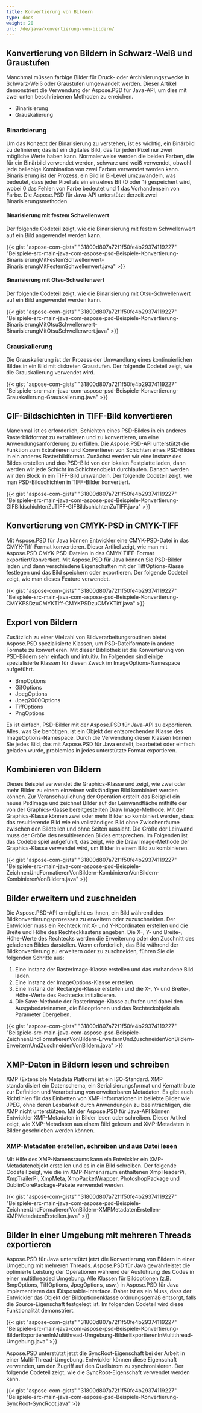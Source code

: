 ```yaml
---
title: Konvertierung von Bildern
type: docs
weight: 20
url: /de/java/konvertierung-von-bildern/
---
```


## **Konvertierung von Bildern in Schwarz-Weiß und Graustufen**
Manchmal müssen farbige Bilder für Druck- oder Archivierungszwecke in Schwarz-Weiß oder Graustufen umgewandelt werden. Dieser Artikel demonstriert die Verwendung der Aspose.PSD für Java-API, um dies mit zwei unten beschriebenen Methoden zu erreichen.

- Binarisierung
- Grauskalierung
### **Binarisierung**
Um das Konzept der Binarisierung zu verstehen, ist es wichtig, ein Binärbild zu definieren; das ist ein digitales Bild, das für jeden Pixel nur zwei mögliche Werte haben kann. Normalerweise werden die beiden Farben, die für ein Binärbild verwendet werden, schwarz und weiß verwendet, obwohl jede beliebige Kombination von zwei Farben verwendet werden kann. Binarisierung ist der Prozess, ein Bild in Bi-Level umzuwandeln, was bedeutet, dass jeder Pixel als ein einzelnes Bit (0 oder 1) gespeichert wird, wobei 0 das Fehlen von Farbe bedeutet und 1 das Vorhandensein von Farbe. Die Aspose.PSD für Java-API unterstützt derzeit zwei Binarisierungsmethoden.
#### **Binarisierung mit festem Schwellenwert**
Der folgende Codeteil zeigt, wie die Binarisierung mit festem Schwellenwert auf ein Bild angewendet werden kann.



{{< gist "aspose-com-gists" "31800d807a72f1f50fe4b29374119227" "Beispiele-src-main-java-com-aspose-psd-Beispiele-Konvertierung-BinarisierungMitFestemSchwellenwert-BinarisierungMitFestemSchwellenwert.java" >}}
#### **Binarisierung mit Otsu-Schwellenwert**
Der folgende Codeteil zeigt, wie die Binarisierung mit Otsu-Schwellenwert auf ein Bild angewendet werden kann.



{{< gist "aspose-com-gists" "31800d807a72f1f50fe4b29374119227" "Beispiele-src-main-java-com-aspose-psd-Beispiele-Konvertierung-BinarisierungMitOtsuSchwellenwert-BinarisierungMitOtsuSchwellenwert.java" >}}
### **Grauskalierung**
Die Grauskalierung ist der Prozess der Umwandlung eines kontinuierlichen Bildes in ein Bild mit diskreten Graustufen. Der folgende Codeteil zeigt, wie die Grauskalierung verwendet wird.



{{< gist "aspose-com-gists" "31800d807a72f1f50fe4b29374119227" "Beispiele-src-main-java-com-aspose-psd-Beispiele-Konvertierung-Grauskalierung-Grauskalierung.java" >}}
## **GIF-Bildschichten in TIFF-Bild konvertieren**
Manchmal ist es erforderlich, Schichten eines PSD-Bildes in ein anderes Rasterbildformat zu extrahieren und zu konvertieren, um eine Anwendungsanforderung zu erfüllen. Die Aspose.PSD-API unterstützt die Funktion zum Extrahieren und Konvertieren von Schichten eines PSD-Bildes in ein anderes Rasterbildformat. Zunächst werden wir eine Instanz des Bildes erstellen und das PSD-Bild von der lokalen Festplatte laden, dann werden wir jede Schicht im Schichtenobjekt durchlaufen. Danach werden wir den Block in ein TIFF-Bild umwandeln. Der folgende Codeteil zeigt, wie man PSD-Bildschichten in TIFF-Bilder konvertiert.



{{< gist "aspose-com-gists" "31800d807a72f1f50fe4b29374119227" "Beispiele-src-main-java-com-aspose-psd-Beispiele-Konvertierung-GIFBildschichtenZuTIFF-GIFBildschichtenZuTIFF.java" >}}
## **Konvertierung von CMYK-PSD in CMYK-TIFF**
Mit Aspose.PSD für Java können Entwickler eine CMYK-PSD-Datei in das CMYK-Tiff-Format konvertieren. Dieser Artikel zeigt, wie man mit Aspose.PSD CMYK-PSD-Dateien in das CMYK-TIFF-Format exportiert/konvertiert. Mit Aspose.PSD für Java können Sie PSD-Bilder laden und dann verschiedene Eigenschaften mit der TiffOptions-Klasse festlegen und das Bild speichern oder exportieren. Der folgende Codeteil zeigt, wie man dieses Feature verwendet.



{{< gist "aspose-com-gists" "31800d807a72f1f50fe4b29374119227" "Beispiele-src-main-java-com-aspose-psd-Beispiele-Konvertierung-CMYKPSDzuCMYKTiff-CMYKPSDzuCMYKTiff.java" >}}
## **Export von Bildern**
Zusätzlich zu einer Vielzahl von Bildverarbeitungsroutinen bietet Aspose.PSD spezialisierte Klassen, um PSD-Dateiformate in andere Formate zu konvertieren. Mit dieser Bibliothek ist die Konvertierung von PSD-Bildern sehr einfach und intuitiv. Im Folgenden sind einige spezialisierte Klassen für diesen Zweck im ImageOptions-Namespace aufgeführt.

- BmpOptions
- GifOptions
- JpegOptions
- Jpeg2000Options
- TiffOptions
- PngOptions

Es ist einfach, PSD-Bilder mit der Aspose.PSD für Java-API zu exportieren. Alles, was Sie benötigen, ist ein Objekt der entsprechenden Klasse des ImageOptions-Namespace. Durch die Verwendung dieser Klassen können Sie jedes Bild, das mit Aspose.PSD für Java erstellt, bearbeitet oder einfach geladen wurde, problemlos in jedes unterstützte Format exportieren.
## **Kombinieren von Bildern**
Dieses Beispiel verwendet die Graphics-Klasse und zeigt, wie zwei oder mehr Bilder zu einem einzelnen vollständigen Bild kombiniert werden können. Zur Veranschaulichung der Operation erstellt das Beispiel ein neues PsdImage und zeichnet Bilder auf der Leinwandfläche mithilfe der von der Graphics-Klasse bereitgestellten Draw Image-Methode. Mit der Graphics-Klasse können zwei oder mehr Bilder so kombiniert werden, dass das resultierende Bild wie ein vollständiges Bild ohne Zwischenräume zwischen den Bildteilen und ohne Seiten aussieht. Die Größe der Leinwand muss der Größe des resultierenden Bildes entsprechen. Im Folgenden ist das Codebeispiel aufgeführt, das zeigt, wie die Draw Image-Methode der Graphics-Klasse verwendet wird, um Bilder in einem Bild zu kombinieren.



{{< gist "aspose-com-gists" "31800d807a72f1f50fe4b29374119227" "Beispiele-src-main-java-com-aspose-psd-Beispiele-ZeichnenUndFormatierenVonBildern-KombinierenVonBildern-KombinierenVonBildern.java" >}}
## **Bilder erweitern und zuschneiden**
Die Aspose.PSD-API ermöglicht es Ihnen, ein Bild während des Bildkonvertierungsprozesses zu erweitern oder zuzuschneiden. Der Entwickler muss ein Rechteck mit X- und Y-Koordinaten erstellen und die Breite und Höhe des Rechteckkastens angeben. Die X-, Y- und Breite-, Höhe-Werte des Rechtecks werden die Erweiterung oder den Zuschnitt des geladenen Bildes darstellen. Wenn erforderlich, das Bild während der Bildkonvertierung zu erweitern oder zu zuschneiden, führen Sie die folgenden Schritte aus:

1. Eine Instanz der RasterImage-Klasse erstellen und das vorhandene Bild laden.
1. Eine Instanz der ImageOptions-Klasse erstellen.
1. Eine Instanz der Rectangle-Klasse erstellen und die X-, Y- und Breite-, Höhe-Werte des Rechtecks initialisieren.
1. Die Save-Methode der RasterImage-Klasse aufrufen und dabei den Ausgabedateinamen, die Bildoptionen und das Rechteckobjekt als Parameter übergeben.

{{< gist "aspose-com-gists" "31800d807a72f1f50fe4b29374119227" "Beispiele-src-main-java-com-aspose-psd-Beispiele-ZeichnenUndFormatierenVonBildern-ErweiternUndZuschneidenVonBildern-ErweiternUndZuschneidenVonBildern.java" >}}
## **XMP-Daten in Bildern lesen und schreiben**
XMP (Extensible Metadata Platform) ist ein ISO-Standard. XMP standardisiert ein Datenschema, ein Serialisierungsformat und Kernattribute zur Definition und Verarbeitung von erweiterbaren Metadaten. Es gibt auch Richtlinien für das Einbetten von XMP-Informationen in beliebte Bilder wie JPEG, ohne deren Lesbarkeit durch Anwendungen zu beeinträchtigen, die XMP nicht unterstützen. Mit der Aspose.PSD für Java-API können Entwickler XMP-Metadaten in Bilder lesen oder schreiben. Dieser Artikel zeigt, wie XMP-Metadaten aus einem Bild gelesen und XMP-Metadaten in Bilder geschrieben werden können.
### **XMP-Metadaten erstellen, schreiben und aus Datei lesen**
Mit Hilfe des XMP-Namensraums kann ein Entwickler ein XMP-Metadatenobjekt erstellen und es in ein Bild schreiben. Der folgende Codeteil zeigt, wie die im XMP-Namensraum enthaltenen XmpHeaderPi, XmpTrailerPi, XmpMeta, XmpPacketWrapper, PhotoshopPackage und DublinCorePackage-Pakete verwendet werden.



{{< gist "aspose-com-gists" "31800d807a72f1f50fe4b29374119227" "Beispiele-src-main-java-com-aspose-psd-Beispiele-ZeichnenUndFormatierenVonBildern-XMPMetadatenErstellen-XMPMetadatenErstellen.java" >}}
## **Bilder in einer Umgebung mit mehreren Threads exportieren**
Aspose.PSD für Java unterstützt jetzt die Konvertierung von Bildern in einer Umgebung mit mehreren Threads. Aspose.PSD für Java gewährleistet die optimierte Leistung der Operationen während der Ausführung des Codes in einer multithreaded Umgebung. Alle Klassen für Bildoptionen (z.B. BmpOptions, TiffOptions, JpegOptions, usw.) in Aspose.PSD für Java implementieren das IDisposable-Interface. Daher ist es ein Muss, dass der Entwickler das Objekt der Bildoptionenklasse ordnungsgemäß entsorgt, falls die Source-Eigenschaft festgelegt ist. Im folgenden Codeteil wird diese Funktionalität demonstriert.



{{< gist "aspose-com-gists" "31800d807a72f1f50fe4b29374119227" "Beispiele-src-main-java-com-aspose-psd-Beispiele-Konvertierung-BilderExportierenInMultithread-Umgebung-BilderExportierenInMultithread-Umgebung.java" >}}



Aspose.PSD unterstützt jetzt die SyncRoot-Eigenschaft bei der Arbeit in einer Multi-Thread-Umgebung. Entwickler können diese Eigenschaft verwenden, um den Zugriff auf den Quellstrom zu synchronisieren. Der folgende Codeteil zeigt, wie die SyncRoot-Eigenschaft verwendet werden kann.



{{< gist "aspose-com-gists" "31800d807a72f1f50fe4b29374119227" "Beispiele-src-main-java-com-aspose-psd-Beispiele-Konvertierung-SyncRoot-SyncRoot.java" >}}
